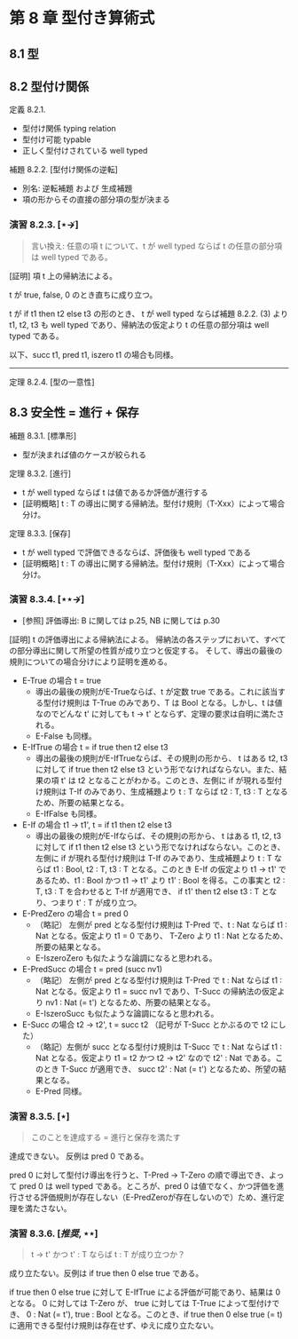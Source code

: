 # 第 8 章 型付き算術式

## 8.1 型

## 8.2 型付け関係

定義 8.2.1. 

- 型付け関係 typing relation
- 型付け可能 typable
- 正しく型付けされている well typed

補題 8.2.2. [型付け関係の逆転]

- 別名: 逆転補題 および 生成補題
- 項の形からその直接の部分項の型が決まる

### 演習 8.2.3. $[\star \nrightarrow]$

> 言い換え: 任意の項 t について、t  が well typed ならば t の任意の部分項は well typed である。

[証明] 項 t 上の帰納法による。

t が true, false, 0 のとき直ちに成り立つ。

t が if t1 then t2 else t3 の形のとき、 t が well typed ならば補題 8.2.2. (3) より t1, t2, t3 も well typed であり、帰納法の仮定より t の任意の部分項は well typed である。

以下、succ t1, pred t1, iszero t1 の場合も同様。

---

定理 8.2.4. [型の一意性]

## 8.3 安全性 = 進行 + 保存

補題 8.3.1. [標準形]

- 型が決まれば値のケースが絞られる

定理 8.3.2. [進行]

- t が well typed ならば t は値であるか評価が進行する
- [証明概略] t : T の導出に関する帰納法。型付け規則（T-Xxx）によって場合分け。

定理 8.3.3. [保存]

- t が well typed で評価できるならば、評価後も well typed である
- [証明概略] t : T の導出に関する帰納法。型付け規則（T-Xxx）によって場合分け。

### 演習 8.3.4. $[\star\star \nrightarrow]$

- [参照] 評価導出: B に関しては p.25, NB に関しては p.30

[証明] t の評価導出による帰納法による。 帰納法の各ステップにおいて、すべての部分導出に関して所望の性質が成り立つと仮定する。 そして、導出の最後の規則についての場合分けにより証明を進める。

- E-True の場合 t = true
  - 導出の最後の規則がE-Trueならば、t が定数 true である。これに該当する型付け規則は T-True のみであり、T は Bool となる。しかし、t は値なのでどんな t' に対しても t → t' とならず、定理の要求は自明に満たされる。
  - E-False も同様。
- E-IfTrue の場合 t = if true then t2 else t3
  - 導出の最後の規則がE-IfTrueならば、その規則の形から、 t はある t2, t3 に対して if true then t2 else t3 という形でなければならない。また、結果の項 t' は t2 となることがわかる。このとき、左側に if が現れる型付け規則は T-If のみであり、生成補題より t : T ならば t2 : T, t3 : T となるため、所要の結果となる。
  - E-IfFalse も同様。
- E-If の場合 t1 → t1', t = if t1 then t2 else t3
  - 導出の最後の規則がE-Ifならば、その規則の形から、 t はある t1, t2, t3 に対して if t1 then t2 else t3 という形でなければならない。このとき、左側に if が現れる型付け規則は T-If のみであり、生成補題より t : T ならば t1 : Bool, t2 : T, t3 : T となる。このとき E-If の仮定より t1 → t1' であるため、t1 : Bool かつ t1 → t1' より t1' : Bool を得る。この事実と t2 : T, t3 : T を合わせると T-If が適用でき、 if t1' then t2 else t3 : T となり、つまり t' : T が成り立つ。
- E-PredZero の場合 t = pred 0
  - （略記） 左側が pred となる型付け規則は T-Pred で、t : Nat ならば t1 : Nat となる。仮定より t1 = 0 であり、 T-Zero より t1 : Nat となるため、所要の結果となる。
  - E-IszeroZero も似たような論調になると思われる。
- E-PredSucc の場合 t = pred (succ nv1)
  - （略記） 左側が pred となる型付け規則は T-Pred で t : Nat ならば t1 : Nat となる。仮定より t1 = succ nv1 であり、T-Succ の帰納法の仮定より nv1 : Nat (= t') となるため、所要の結果となる。
  - E-IszeroSucc も似たような論調になると思われる。
- E-Succ の場合 t2 → t2', t = succ t2 （記号が T-Succ とかぶるので t2 にした）
  - （略記）左側が succ となる型付け規則は T-Succ で t : Nat ならば t1 : Nat となる。仮定より t1 = t2 かつ t2 → t2' なので t2' : Nat である。このとき T-Succ が適用でき、 succ t2' : Nat (= t') となるため、所望の結果となる。
  - E-Pred 同様。

### 演習 8.3.5. $[\star]$

> このことを達成する = 進行と保存を満たす

達成できない。 反例は pred 0 である。

pred 0 に対して型付け導出を行うと、T-Pred → T-Zero の順で導出でき、よって pred 0 は well typed である。ところが、pred 0 は値でなく、かつ評価を進行させる評価規則が存在しない（E-PredZeroが存在しないので）ため、進行定理を満たさない。

### 演習 8.3.6. $[推奨, \star\star]$

>  t → t' かつ t' : T ならば t : T が成り立つか？

成り立たない。反例は if true then 0 else true である。

if true then 0 else true に対して E-IfTrue による評価が可能であり、結果は 0 となる。 0 に対しては T-Zero が、 true に対しては T-True によって型付けでき、 0 : Nat (= t'), true : Bool となる。このとき、if true then 0 else true (= t) に適用できる型付け規則は存在せず、ゆえに成り立たない。
